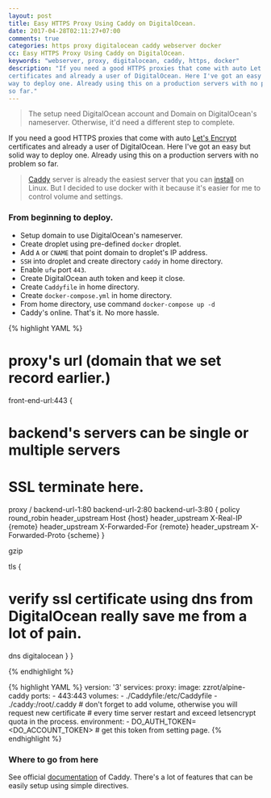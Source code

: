 ```yaml
---
layout: post
title: Easy HTTPS Proxy Using Caddy on DigitalOcean.
date: 2017-04-28T02:11:27+07:00
comments: true
categories: https proxy digitalocean caddy webserver docker
cc: Easy HTTPS Proxy Using Caddy on DigitalOcean.
keywords: "webserver, proxy, digitalocean, caddy, https, docker"
description: "If you need a good HTTPS proxies that come with auto Let's Encrypt
certificates and already a user of DigitalOcean. Here I've got an easy but solid
way to deploy one. Already using this on a production servers with no problem
so far."
---
```


> The setup need DigitalOcean account and Domain on DigitalOcean's nameserver.
Otherwise, it'd need a different step to complete.

If you need a good HTTPS proxies that come with auto [Let's Encrypt](https://letsencrypt.org/)
certificates and already a user of DigitalOcean. Here I've got an easy but solid
way to deploy one. Already using this on a production servers with no problem
so far.

> [Caddy](https://caddyserver.com/) server is already the easiest server that
you can [install](https://caddyserver.com/tutorial) on Linux. But I decided to
use docker with it because it's easier for me to control volume and settings.

### From beginning to deploy.
- Setup domain to use DigitalOcean's nameserver.
- Create droplet using pre-defined `docker` droplet.
- Add `A` or `CNAME` that point domain to droplet's IP address.
- `SSH` into droplet and create directory `caddy` in home directory.
- Enable `ufw` port `443`.
- Create DigitalOcean auth token and keep it close.
- Create `Caddyfile` in home directory.
- Create `docker-compose.yml` in home directory.
- From home directory, use command `docker-compose up -d`
- Caddy's online. That's it. No more hassle.

{% highlight YAML %}
  # proxy's url (domain that we set record earlier.)
front-end-url:443 {
  # backend's servers can be single or multiple servers
  # SSL terminate here.
  proxy / backend-url-1:80 backend-url-2:80 backend-url-3:80 {
    policy round_robin
    header_upstream Host {host}
    header_upstream X-Real-IP {remote}
    header_upstream X-Forwarded-For {remote}
    header_upstream X-Forwarded-Proto {scheme}
  }

  gzip

  tls {
   # verify ssl certificate using dns from DigitalOcean really save me from a lot of pain.
   dns digitalocean
  }
}

{% endhighlight %}

{% highlight YAML %}
version: '3'
services:
  proxy:
    image: zzrot/alpine-caddy
    ports:
      -   443:443
    volumes:
      -   ./Caddyfile:/etc/Caddyfile
      -   ./caddy:/root/.caddy
      # don't forget to add volume, otherwise you will request new certificate
      # every time server restart and exceed letsencrypt quota in the process.
    environment:
      - DO_AUTH_TOKEN=<DO_ACCOUNT_TOKEN>
      # get this token from setting page.
{% endhighlight %}

### Where to go from here
See official [documentation](https://caddyserver.com/docs) of Caddy. There's a
lot of features that can be easily setup using simple directives.
